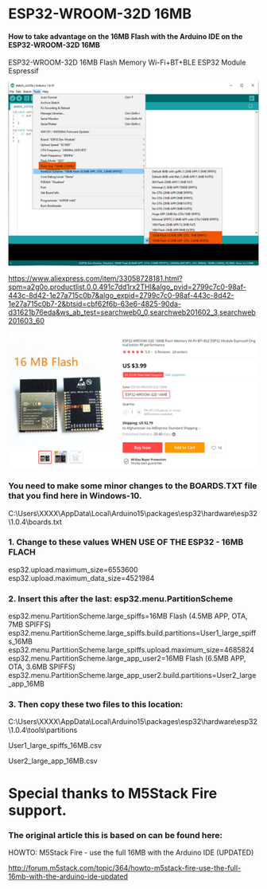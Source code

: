 # ESP32-WROOM-32D 16MB
#### How to take advantage on the 16MB Flash with the Arduino IDE on the ESP32-WROOM-32D 16MB

ESP32-WROOM-32D 16MB Flash Memory Wi-Fi+BT+BLE ESP32 Module Espressif

![alt text](https://github.com/Knottis/ESP32-WROOM-32D_16MB/blob/master/Arduino_IDE_16MB.png "Arduino IDE")

https://www.aliexpress.com/item/33058728181.html?spm=a2g0o.productlist.0.0.491c7dd1rx2THI&algo_pvid=2799c7c0-98af-443c-8d42-1e27a715c0b7&algo_expid=2799c7c0-98af-443c-8d42-1e27a715c0b7-2&btsid=cbf62f6b-63e6-4825-90da-d31621b76eda&ws_ab_test=searchweb0_0,searchweb201602_3,searchweb201603_60

![alt text](https://github.com/Knottis/ESP32-WROOM-32D_16MB/blob/master/ESP32-WROOM-32D-16MB.png "ESP32-WROOM-32D 16MB")

### You need to make some minor changes to the BOARDS.TXT file that you find here in Windows-10.

C:\Users\XXXX\AppData\Local\Arduino15\packages\esp32\hardware\esp32\1.0.4\boards.txt

### 1. Change to these values WHEN USE OF THE ESP32 - 16MB FLACH

esp32.upload.maximum_size=6553600
esp32.upload.maximum_data_size=4521984


### 2. Insert this after the last:   esp32.menu.PartitionScheme


esp32.menu.PartitionScheme.large_spiffs=16MB Flash (4.5MB APP, OTA, 7MB SPIFFS)
esp32.menu.PartitionScheme.large_spiffs.build.partitions=User1_large_spiffs_16MB
esp32.menu.PartitionScheme.large_spiffs.upload.maximum_size=4685824
esp32.menu.PartitionScheme.large_app_user2=16MB Flash (6.5MB APP, OTA, 3.6MB SPIFFS)
esp32.menu.PartitionScheme.large_app_user2.build.partitions=User2_large_app_16MB


### 3. Then copy these two files to this location:

C:\Users\XXXX\AppData\Local\Arduino15\packages\esp32\hardware\esp32\1.0.4\tools\partitions

User1_large_spiffs_16MB.csv

User2_large_app_16MB.csv


# Special thanks to M5Stack Fire support. 
### The original article this is based on can be found here:
HOWTO: M5Stack Fire - use the full 16MB with the Arduino IDE (UPDATED)

http://forum.m5stack.com/topic/364/howto-m5stack-fire-use-the-full-16mb-with-the-arduino-ide-updated
